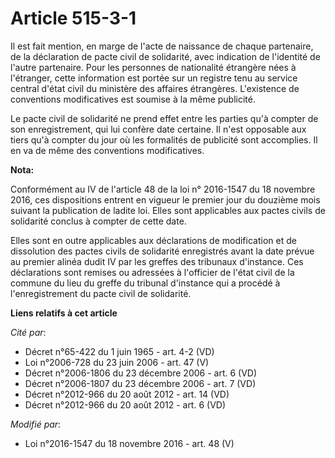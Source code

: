 # Article 515-3-1

Il est fait mention, en marge de l'acte de naissance de chaque partenaire, de la déclaration de pacte civil de solidarité,
avec indication de l'identité de l'autre partenaire. Pour les personnes de nationalité étrangère nées à l'étranger, cette
information est portée sur un registre tenu au service central d'état civil du ministère des affaires étrangères. L'existence
de conventions modificatives est soumise à la même publicité.

Le pacte civil de solidarité ne prend effet entre les parties qu'à compter de son enregistrement, qui lui confère date
certaine. Il n'est opposable aux tiers qu'à compter du jour où les formalités de publicité sont accomplies. Il en va de même
des conventions modificatives.

**Nota:**

Conformément au IV de l'article 48 de la loi n° 2016-1547 du 18 novembre 2016, ces dispositions entrent en vigueur le premier
jour du douzième mois suivant la publication de ladite loi. Elles sont applicables aux pactes civils de solidarité conclus à
compter de cette date. 

Elles sont en outre applicables aux déclarations de modification et de dissolution des pactes civils de solidarité
enregistrés avant la date prévue au premier alinéa dudit IV par les greffes des tribunaux d'instance. Ces déclarations sont
remises ou adressées à l'officier de l'état civil de la commune du lieu du greffe du tribunal d'instance qui a procédé à
l'enregistrement du pacte civil de solidarité.

**Liens relatifs à cet article**

_Cité par_:

  - Décret n°65-422 du 1 juin 1965 - art. 4-2 (VD)
  - Loi n°2006-728 du 23 juin 2006 - art. 47 (V)
  - Décret n°2006-1806 du 23 décembre 2006 - art. 6 (VD)
  - Décret n°2006-1807 du 23 décembre 2006 - art. 7 (VD)
  - Décret n°2012-966 du 20 août 2012 - art. 14 (VD)
  - Décret n°2012-966 du 20 août 2012 - art. 6 (VD)

_Modifié par_:

  - Loi n°2016-1547 du 18 novembre 2016 - art. 48 (V)
